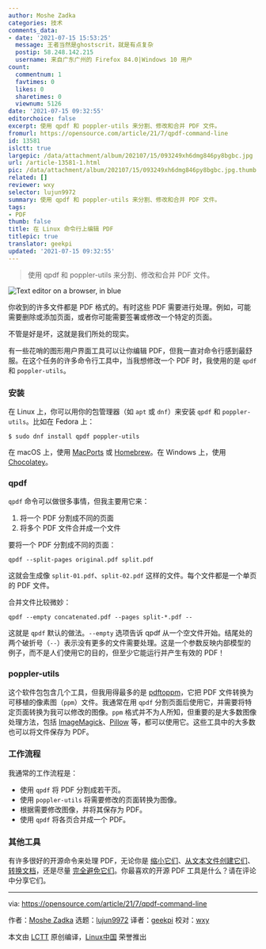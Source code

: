 ```yaml
---
author: Moshe Zadka
categories: 技术
comments_data:
- date: '2021-07-15 15:53:25'
  message: 王者当然是ghostscrit，就是有点复杂
  postip: 58.248.142.215
  username: 来自广东广州的 Firefox 84.0|Windows 10 用户
count:
  commentnum: 1
  favtimes: 0
  likes: 0
  sharetimes: 0
  viewnum: 5126
date: '2021-07-15 09:32:55'
editorchoice: false
excerpt: 使用 qpdf 和 poppler-utils 来分割、修改和合并 PDF 文件。
fromurl: https://opensource.com/article/21/7/qpdf-command-line
id: 13581
islctt: true
largepic: /data/attachment/album/202107/15/093249xh6dmg846py8bgbc.jpg
url: /article-13581-1.html
pic: /data/attachment/album/202107/15/093249xh6dmg846py8bgbc.jpg.thumb.jpg
related: []
reviewer: wxy
selector: lujun9972
summary: 使用 qpdf 和 poppler-utils 来分割、修改和合并 PDF 文件。
tags:
- PDF
thumb: false
title: 在 Linux 命令行上编辑 PDF
titlepic: true
translator: geekpi
updated: '2021-07-15 09:32:55'
---
```



> 
> 使用 qpdf 和 poppler-utils 来分割、修改和合并 PDF 文件。
> 
> 
> 


![](/data/attachment/album/202107/15/093249xh6dmg846py8bgbc.jpg "Text editor on a browser, in blue")


你收到的许多文件都是 PDF 格式的。有时这些 PDF 需要进行处理。例如，可能需要删除或添加页面，或者你可能需要签署或修改一个特定的页面。


不管是好是坏，这就是我们所处的现实。


有一些花哨的图形用户界面工具可以让你编辑 PDF，但我一直对命令行感到最舒服。在这个任务的许多命令行工具中，当我想修改一个 PDF 时，我使用的是 `qpdf` 和 `poppler-utils`。


### 安装


在 Linux 上，你可以用你的包管理器（如 `apt` 或 `dnf`）来安装 `qpdf` 和 `poppler-utils`。比如在 Fedora 上：



```
$ sudo dnf install qpdf poppler-utils

```

在 macOS 上，使用 [MacPorts](https://opensource.com/article/20/11/macports) 或 [Homebrew](https://opensource.com/article/20/6/homebrew-mac)。在 Windows 上，使用 [Chocolatey](https://opensource.com/article/20/3/chocolatey)。


### qpdf


`qpdf` 命令可以做很多事情，但我主要用它来：


1. 将一个 PDF 分割成不同的页面
2. 将多个 PDF 文件合并成一个文件


要将一个 PDF 分割成不同的页面：



```
qpdf --split-pages original.pdf split.pdf

```

这就会生成像 `split-01.pdf`、`split-02.pdf` 这样的文件。每个文件都是一个单页的 PDF 文件。


合并文件比较微妙：



```
qpdf --empty concatenated.pdf --pages split-*.pdf --

```

这就是 `qpdf` 默认的做法。`--empty` 选项告诉 qpdf 从一个空文件开始。结尾处的两个破折号（`--`）表示没有更多的文件需要处理。这是一个参数反映内部模型的例子，而不是人们使用它的目的，但至少它能运行并产生有效的 PDF！


### poppler-utils


这个软件包包含几个工具，但我用得最多的是 [pdftoppm](https://www.xpdfreader.com/pdftoppm-man.html)，它把 PDF 文件转换为可移植的像素图（`ppm`）文件。我通常在用 `qpdf` 分割页面后使用它，并需要将特定页面转换为我可以修改的图像。`ppm` 格式并不为人所知，但重要的是大多数图像处理方法，包括 [ImageMagick](https://opensource.com/article/17/8/imagemagick)、[Pillow](https://opensource.com/article/20/8/edit-images-python) 等，都可以使用它。这些工具中的大多数也可以将文件保存为 PDF。


### 工作流程


我通常的工作流程是：


* 使用 `qpdf` 将 PDF 分割成若干页。
* 使用 `poppler-utils` 将需要修改的页面转换为图像。
* 根据需要修改图像，并将其保存为 PDF。
* 使用 `qpdf` 将各页合并成一个 PDF。


### 其他工具


有许多很好的开源命令来处理 PDF，无论你是 [缩小它们](https://opensource.com/article/20/8/reduce-pdf)、[从文本文件创建它们](https://opensource.com/article/20/5/pandoc-cheat-sheet)、[转换文档](https://opensource.com/article/21/3/libreoffice-command-line)，还是尽量 [完全避免它们](https://opensource.com/article/19/3/comic-book-archive-djvu)。你最喜欢的开源 PDF 工具是什么？请在评论中分享它们。




---


via: <https://opensource.com/article/21/7/qpdf-command-line>


作者：[Moshe Zadka](https://opensource.com/users/moshez) 选题：[lujun9972](https://github.com/lujun9972) 译者：[geekpi](https://github.com/geekpi) 校对：[wxy](https://github.com/wxy)


本文由 [LCTT](https://github.com/LCTT/TranslateProject) 原创编译，[Linux中国](https://linux.cn/) 荣誉推出